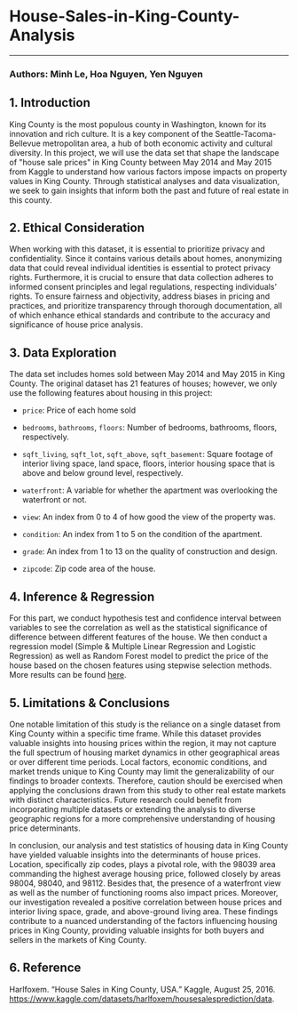 # House-Sales-in-King-County-Analysis
---
### Authors: Minh Le, Hoa Nguyen, Yen Nguyen
## 1. Introduction

King County is the most populous county in Washington, known for its innovation and rich culture. It is a key component of the Seattle-Tacoma-Bellevue metropolitan area, a hub of both economic activity and cultural diversity. In this project, we will use the data set that shape the landscape of "house sale prices" in King County between May 2014 and May 2015 from Kaggle to understand how various factors impose impacts on property values in King County. Through statistical analyses and data visualization, we seek to gain insights that inform both the past and future of real estate in this county. 

## 2. Ethical Consideration

When working with this dataset, it is essential to prioritize privacy and confidentiality. Since it contains various details about homes, anonymizing data that could reveal individual identities is essential to protect privacy rights. Furthermore, it is crucial to ensure that data collection adheres to informed consent principles and legal regulations, respecting individuals' rights. To ensure fairness and objectivity, address biases in pricing and practices, and prioritize transparency through thorough documentation, all of which enhance ethical standards and contribute to the accuracy and significance of house price analysis.

## 3. Data Exploration

The data set includes homes sold between May 2014 and May 2015 in King County. The original dataset has 21 features of houses; however, we only use the following features about housing in this project:

- `price`: Price of each home sold

- `bedrooms`, `bathrooms`, `floors`: Number of bedrooms, bathrooms, floors, respectively.

- `sqft_living`, `sqft_lot`, `sqft_above`, `sqft_basement`: Square footage of interior living space, land space, floors, interior housing space that is above and below ground level, respectively.

- `waterfront`: A variable for whether the apartment was overlooking the waterfront or not.

- `view`: An index from 0 to 4 of how good the view of the property was.

- `condition`: An index from 1 to 5 on the condition of the apartment.

- `grade`: An index from 1 to 13 on the quality of construction and design.

- `zipcode`: Zip code area of the house.

## 4. Inference & Regression
For this part, we conduct hypothesis test and confidence interval between variables to see the correlation as well as the statistical significance of difference between different features of the house. We then conduct a regression model (Simple & Multiple Linear Regression and Logistic Regression) as well as Random Forest model to predict the price of the house based on the chosen features using stepwise selection methods. More results can be found [here](https://github.com/lqminhhh/House-Sales-in-King-County-Analysis/blob/main/Project%20Report.pdf).

## 5. Limitations & Conclusions

One notable limitation of this study is the reliance on a single dataset from King County within a specific time frame. While this dataset provides valuable insights into housing prices within the region, it may not capture the full spectrum of housing market dynamics in other geographical areas or over different time periods. Local factors, economic conditions, and market trends unique to King County may limit the generalizability of our findings to broader contexts. Therefore, caution should be exercised when applying the conclusions drawn from this study to other real estate markets with distinct characteristics. Future research could benefit from incorporating multiple datasets or extending the analysis to diverse geographic regions for a more comprehensive understanding of housing price determinants.

In conclusion, our analysis and test statistics of housing data in King County have yielded valuable insights into the determinants of house prices. Location, specifically zip codes, plays a pivotal role, with the 98039 area commanding the highest average housing price, followed closely by areas 98004, 98040, and 98112. Besides that, the presence of a waterfront view as well as the number of functioning rooms also impact prices. Moreover, our investigation revealed a positive correlation between house prices and interior living space, grade, and above-ground living area. These findings contribute to a nuanced understanding of the factors influencing housing prices in King County, providing valuable insights for both buyers and sellers in the markets of King County.

## 6. Reference
Harlfoxem. “House Sales in King County, USA.” Kaggle, August 25, 2016. https://www.kaggle.com/datasets/harlfoxem/housesalesprediction/data.  
